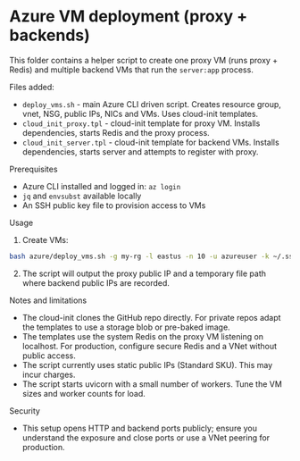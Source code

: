 # Azure VM deployment (proxy + backends)

This folder contains a helper script to create one proxy VM (runs proxy + Redis) and multiple backend VMs that run the `server:app` process.

Files added:
- `deploy_vms.sh` - main Azure CLI driven script. Creates resource group, vnet, NSG, public IPs, NICs and VMs. Uses cloud-init templates.
- `cloud_init_proxy.tpl` - cloud-init template for proxy VM. Installs dependencies, starts Redis and the proxy process.
- `cloud_init_server.tpl` - cloud-init template for backend VMs. Installs dependencies, starts server and attempts to register with proxy.

Prerequisites
- Azure CLI installed and logged in: `az login`
- `jq` and `envsubst` available locally
- An SSH public key file to provision access to VMs

Usage

1. Create VMs:

```bash
bash azure/deploy_vms.sh -g my-rg -l eastus -n 10 -u azureuser -k ~/.ssh/id_rsa.pub
```

2. The script will output the proxy public IP and a temporary file path where backend public IPs are recorded.

Notes and limitations
- The cloud-init clones the GitHub repo directly. For private repos adapt the templates to use a storage blob or pre-baked image.
- The templates use the system Redis on the proxy VM listening on localhost. For production, configure secure Redis and a VNet without public access.
- The script currently uses static public IPs (Standard SKU). This may incur charges.
- The script starts uvicorn with a small number of workers. Tune the VM sizes and worker counts for load.

Security
- This setup opens HTTP and backend ports publicly; ensure you understand the exposure and close ports or use a VNet peering for production.
